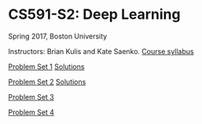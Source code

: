 # CS591-S2: Deep Learning

Spring 2017, Boston University

Instructors: Brian Kulis and Kate Saenko. [Course syllabus](https://docs.google.com/document/d/16aF6yDVa_t4AZpAm5RtP4mJpeh_eCtns7u3xt4X17tI)

[Problem Set 1](https://gist.github.com/MInner/eb6330a655a5c37b82e15d1c84fd4cd0)
[Solutions](https://gist.github.com/MInner/64d737a044389039458e409cd3da17e8)

[Problem Set 2](https://github.com/kunhe/cs591s2/blob/master/pset2.ipynb)
[Solutions](https://github.com/kunhe/cs591s2/blob/master/pset2_solutions.ipynb)

[Problem Set 3](https://github.com/kunhe/cs591s2/blob/master/pset3.ipynb)

[Problem Set 4](https://github.com/kunhe/cs591s2/blob/master/pset4/pset4.ipynb)

